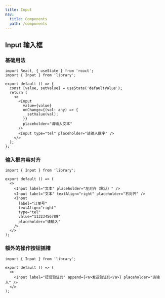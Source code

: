 ```yaml
---
title: Input
nav:
  title: Components
  path: /components
---
```


## Input 输入框

### 基础用法

```tsx
import React, { useState } from 'react';
import { Input } from 'library';

export default () => {
  const [value, setValue] = useState('defaultValue');
  return (
    <>
      <Input
        value={value}
        onChange={(val: any) => {
          setValue(val);
        }}
        placeholder="请输入文本"
      />
      <Input type="tel" placeholder="请输入数字" />
    </>
  );
};
```

### 输入框内容对齐

```tsx
import { Input } from 'library';

export default () => (
  <>
    <Input label="文本" placeholder="左对齐（默认）" />
    <Input label="文本" textAlign="right" placeholder="右对齐" />
    <Input
      label="订单号"
      textAlign="right"
      type="tel"
      value="11323456789"
      placeholder="请输入"
    />
  </>
);
```

### 额外的操作按钮插槽

```tsx
import { Input } from 'library';

export default () => (
  <>
    <Input label="短信验证码" append={<a>发送验证码</a>} placeholder="请输入" />
  </>
);
```

<code src="./demo.tsx" identifier="input-demo-phone" phone></code>
<API src="./index.tsx"></API>
